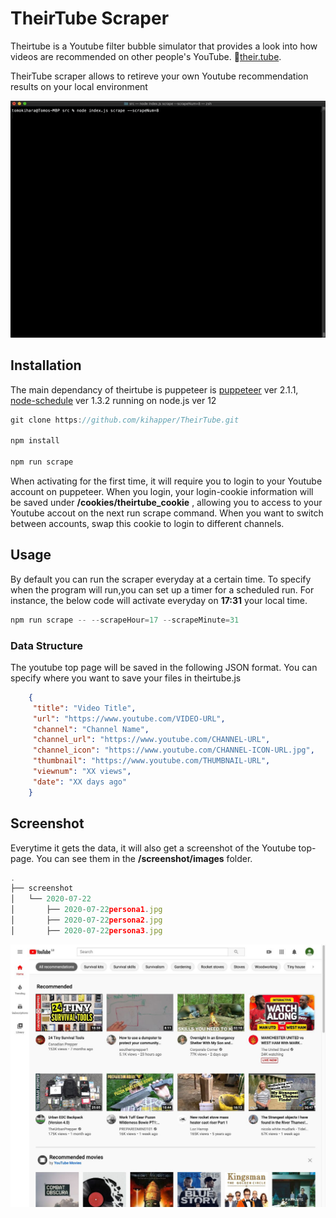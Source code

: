 

# TheirTube Scraper

Theirtube is a Youtube filter bubble simulator that provides a look into how videos are recommended on other people's YouTube.  🔗[their.tube](https://www.their.tube). 

TheirTube scraper allows to retireve your own Youtube recommendation results on your local environment

![Scraper Image](./images/theirtube_backend.gif)


## Installation

The main dependancy of theirtube is puppeteer is [puppeteer](https://github.com/puppeteer/puppeteer) ver 2.1.1,  [node-schedule](https://www.npmjs.com/package/node-schedule) ver 1.3.2 running on node.js ver 12


```javascript
git clone https://github.com/kihapper/TheirTube.git

npm install 

npm run scrape
```
When activating for the first time, it will require you to login to your Youtube account on puppeteer. When you login, your login-cookie information will be saved under __/cookies/theirtube_cookie__ , allowing you to access to your Youtube accout on the next run scrape command. When you want to switch between accounts, swap this cookie to login to different channels.




## Usage

By default you can run the scraper everyday at a certain time. To specify when the program will run,you can set up a timer for a scheduled run. For instance, the below code will activate everyday on __17:31__ your local time.

```javascript
npm run scrape -- --scrapeHour=17 --scrapeMinute=31 
```
### Data Structure

The youtube top page will be saved in the following JSON format. You can specify where you want to save your files in theirtube.js



```json
    {
     "title": "Video Title",
     "url": "https://www.youtube.com/VIDEO-URL",
     "channel": "Channel Name",
     "channel_url": "https://www.youtube.com/CHANNEL-URL",
     "channel_icon": "https://www.youtube.com/CHANNEL-ICON-URL.jpg",
     "thumbnail": "https://www.youtube.com/THUMBNAIL-URL",
     "viewnum": "XX views",
     "date": "XX days ago"
    }
```



## Screenshot

Everytime it gets the data, it will also get a screenshot of the Youtube top-page. You can see them in the __/screenshot/images__ folder.

```javascript
.
├── screenshot
│   └── 2020-07-22
│       ├── 2020-07-22persona1.jpg
│       ├── 2020-07-22persona2.jpg
│       ├── 2020-07-22persona3.jpg

```
![Scraper Image](./images/2020-07-22prepper.jpg)



